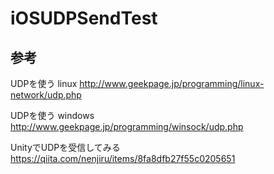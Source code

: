 # iOSUDPSendTest



## 参考
UDPを使う linux 
http://www.geekpage.jp/programming/linux-network/udp.php

UDPを使う windows
http://www.geekpage.jp/programming/winsock/udp.php

UnityでUDPを受信してみる  
https://qiita.com/nenjiru/items/8fa8dfb27f55c0205651


